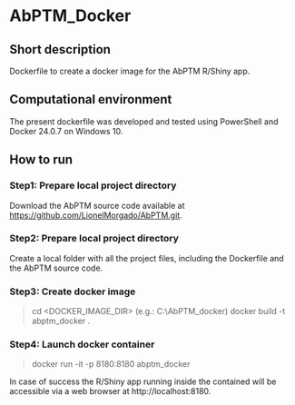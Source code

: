 # AbPTM_Docker

## Short description
Dockerfile to create a docker image for the AbPTM R/Shiny app.

## Computational environment
The present dockerfile was developed and tested using PowerShell and Docker 24.0.7 on Windows 10.

## How to run
### Step1: Prepare local project directory
Download the AbPTM source code available at https://github.com/LionelMorgado/AbPTM.git.
### Step2: Prepare local project directory
Create a local folder with all the project files, including the Dockerfile and the AbPTM source code.
### Step3: Create docker image
>cd <DOCKER_IMAGE_DIR> (e.g.: C:\AbPTM_docker)
>docker build -t abptm_docker .
### Step4: Launch docker container
>docker run -it -p 8180:8180 abptm_docker

In case of success the R/Shiny app running inside the contained will be accessible via a web browser at http://localhost:8180.

